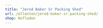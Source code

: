 ```yaml
---
title: "Jerod Baker Sr Packing Shed"
url: /ellenton/jerod-baker-sr-packing-shed/
shop: Hofladen
---
```

